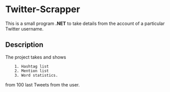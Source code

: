 # Twitter-Scrapper
This is a small program **.NET**  to take details from the account of a particular Twitter username.

## Description  
The project takes and shows

		1. Hashtag list  
		2. Mention list  
		3. Word statistics.  
		
from 100 last Tweets from the user.

